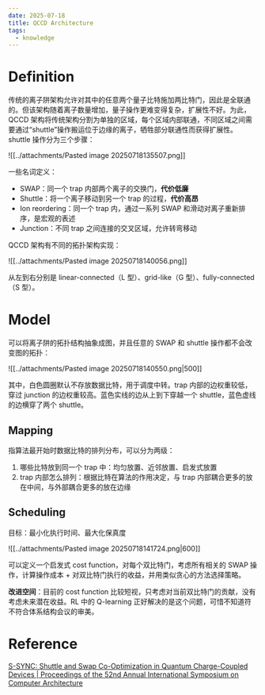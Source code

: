 ```yaml
---
date: 2025-07-18
title: QCCD Architecture
tags:
  - knowledge
---
```


# Definition

传统的离子阱架构允许对其中的任意两个量子比特施加两比特门，因此是全联通的。但该架构随着离子数量增加，量子操作更难变得复杂，扩展性不好。为此，QCCD 架构将传统架构分割为单独的区域，每个区域内部联通，不同区域之间需要通过“shuttle”操作搬运位于边缘的离子，牺牲部分联通性而获得扩展性。shuttle 操作分为三个步骤：

![[../attachments/Pasted image 20250718135507.png]]

一些名词定义：

- SWAP：同一个 trap 内部两个离子的交换门，**代价低廉**
- Shuttle：将一个离子移动到另一个 trap 的过程，**代价高昂**
- Ion reordering：同一个 trap 内，通过一系列 SWAP 和滑动对离子重新排序，是宏观的表述
- Junction：不同 trap 之间连接的交叉区域，允许转弯移动

QCCD 架构有不同的拓扑架构实现：

![[../attachments/Pasted image 20250718140056.png]]

从左到右分别是 linear-connected（L 型）、grid-like（G 型）、fully-connected（S 型）。

# Model

可以将离子阱的拓扑结构抽象成图，并且任意的 SWAP 和 shuttle 操作都不会改变图的拓扑：

![[../attachments/Pasted image 20250718140550.png|500]]

其中，白色圆圈默认不存放数据比特，用于调度中转。trap 内部的边权重较低，穿过 junction 的边权重较高。蓝色实线的边从上到下穿越一个 shuttle，蓝色虚线的边横穿了两个 shuttle。

## Mapping

指算法最开始时数据比特的排列分布，可以分为两级：

1. 哪些比特放到同一个 trap 中：均匀放置、近邻放置、启发式放置
2. trap 内部怎么排列：根据比特在算法的作用决定，与 trap 内部耦合更多的放在中间，与外部耦合更多的放在边缘

## Scheduling

目标：最小化执行时间、最大化保真度

![[../attachments/Pasted image 20250718141724.png|600]]

可以定义一个启发式 cost function，对每个双比特门，考虑所有相关的 SWAP 操作，计算操作成本 + 对双比特门执行的收益，并用类似贪心的方法选择策略。

**改进空间**：目前的 cost function 比较短视，只考虑对当前双比特门的贡献，没有考虑未来潜在收益。RL 中的 Q-learning 正好解决的是这个问题，可惜不知道符不符合体系结构会议的审美。

# Reference

[S-SYNC: Shuttle and Swap Co-Optimization in Quantum Charge-Coupled Devices | Proceedings of the 52nd Annual International Symposium on Computer Architecture](https://dl.acm.org/doi/full/10.1145/3695053.3731084?casa_token=A5TPX4o-0ewAAAAA%3AcooDaE8lt5RXSdq94Gmz7vL8Q9Y0eet6adG-y3R8v2V2c-1X7F7Iig_AnbFsNUcEIfDRt-pFinwt1Q)
